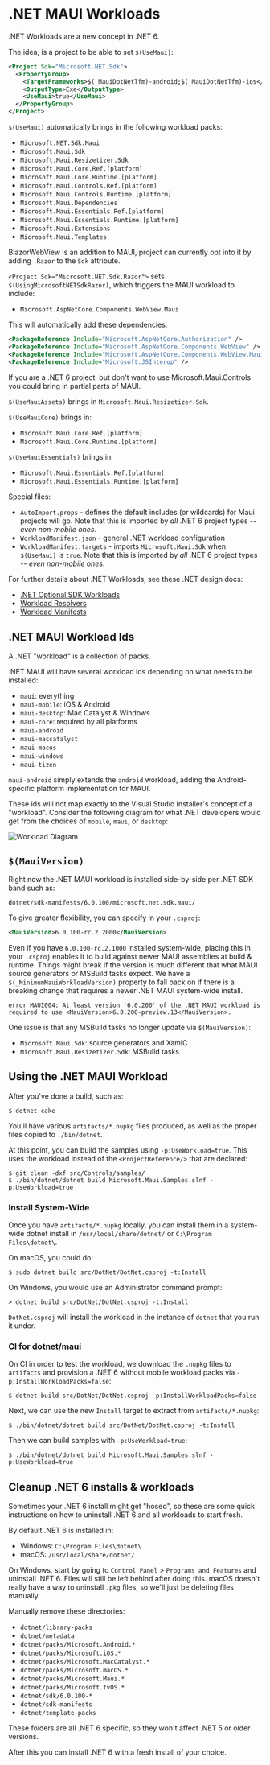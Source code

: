 # .NET MAUI Workloads

.NET Workloads are a new concept in .NET 6.

The idea, is a project to be able to set `$(UseMaui)`:

```xml
<Project Sdk="Microsoft.NET.Sdk">
  <PropertyGroup>
    <TargetFrameworks>$(_MauiDotNetTfm)-android;$(_MauiDotNetTfm)-ios</TargetFrameworks>
    <OutputType>Exe</OutputType>
    <UseMaui>true</UseMaui>
  </PropertyGroup>
</Project>
```

`$(UseMaui)` automatically brings in the following workload packs:

* `Microsoft.NET.Sdk.Maui`
* `Microsoft.Maui.Sdk`
* `Microsoft.Maui.Resizetizer.Sdk`
* `Microsoft.Maui.Core.Ref.[platform]`
* `Microsoft.Maui.Core.Runtime.[platform]`
* `Microsoft.Maui.Controls.Ref.[platform]`
* `Microsoft.Maui.Controls.Runtime.[platform]`
* `Microsoft.Maui.Dependencies`
* `Microsoft.Maui.Essentials.Ref.[platform]`
* `Microsoft.Maui.Essentials.Runtime.[platform]`
* `Microsoft.Maui.Extensions`
* `Microsoft.Maui.Templates`

BlazorWebView is an addition to MAUI, project can currently opt into
it by adding `.Razor` to the `Sdk` attribute.

`<Project Sdk="Microsoft.NET.Sdk.Razor">` sets
`$(UsingMicrosoftNETSdkRazor)`, which triggers the MAUI workload to
include:

* `Microsoft.AspNetCore.Components.WebView.Maui`

This will automatically add these dependencies:

```xml
<PackageReference Include="Microsoft.AspNetCore.Authorization" />
<PackageReference Include="Microsoft.AspNetCore.Components.WebView" />
<PackageReference Include="Microsoft.AspNetCore.Components.WebView.Maui" />
<PackageReference Include="Microsoft.JSInterop" />
```

If you are a .NET 6 project, but don't want to use
Microsoft.Maui.Controls you could bring in partial parts of MAUI.

`$(UseMauiAssets)` brings in `Microsoft.Maui.Resizetizer.Sdk`.

`$(UseMauiCore)` brings in:

* `Microsoft.Maui.Core.Ref.[platform]`
* `Microsoft.Maui.Core.Runtime.[platform]`

`$(UseMauiEssentials)` brings in:

* `Microsoft.Maui.Essentials.Ref.[platform]`
* `Microsoft.Maui.Essentials.Runtime.[platform]`

Special files:

* `AutoImport.props` - defines the default includes (or wildcards) for
  Maui projects will go. Note that this is imported by *all* .NET 6
  project types -- *even non-mobile ones*.
* `WorkloadManifest.json` - general .NET workload configuration
* `WorkloadManifest.targets` - imports `Microsoft.Maui.Sdk` when
  `$(UseMaui)` is `true`. Note that this is imported by *all* .NET 6
  project types -- *even non-mobile ones*.

For further details about .NET Workloads, see these .NET design docs:

* [.NET Optional SDK Workloads](https://github.com/dotnet/designs/blob/main/accepted/2020/workloads/workloads.md)
* [Workload Resolvers](https://github.com/dotnet/designs/blob/main/accepted/2020/workloads/workload-resolvers.md)
* [Workload Manifests](https://github.com/mhutch/designs/blob/b82449a228c0addb95b5a4995bb838749ea6f8cc/accepted/2020/workloads/workload-manifest.md)

## .NET MAUI Workload Ids

A .NET "workload" is a collection of packs.

.NET MAUI will have several workload ids depending on what needs to be
installed:

* `maui`: everything
* `maui-mobile`: iOS & Android
* `maui-desktop`: Mac Catalyst & Windows
* `maui-core`: required by all platforms
* `maui-android`
* `maui-maccatalyst`
* `maui-macos`
* `maui-windows`
* `maui-tizen`

`maui-android` simply extends the `android` workload, adding the
Android-specific platform implementation for MAUI.

These ids will not map exactly to the Visual Studio Installer's
concept of a "workload". Consider the following diagram for what .NET
developers would get from the choices of `mobile`, `maui`, or
`desktop`:

![Workload Diagram](docs/workload-diagram.png)

## `$(MauiVersion)`

Right now the .NET MAUI workload is installed side-by-side per .NET
SDK band such as:

    dotnet/sdk-manifests/6.0.100/microsoft.net.sdk.maui/

To give greater flexibility, you can specify in your `.csproj`:

```xml
<MauiVersion>6.0.100-rc.2.2000</MauiVersion>
```

Even if you have `6.0.100-rc.2.1000` installed system-wide, placing
this in your `.csproj` enables it to build against newer MAUI
assemblies at build & runtime. Things might break if the version is
much different that what MAUI source generators or MSBuild tasks
expect. We have a `$(_MinimumMauiWorkloadVersion)` property to fall
back on if there is a breaking change that requires a newer .NET MAUI
system-wide install.

    error MAUI004: At least version '6.0.200' of the .NET MAUI workload is required to use <MauiVersion>6.0.200-preview.13</MauiVersion>.

One issue is that any MSBuild tasks no longer update via `$(MauiVersion)`:

* `Microsoft.Maui.Sdk`: source generators and XamlC
* `Microsoft.Maui.Resizetizer.Sdk`: MSBuild tasks

## Using the .NET MAUI Workload

After you've done a build, such as:

```dotnetcli
$ dotnet cake
```

You'll have various `artifacts/*.nupkg` files produced, as well as the
proper files copied to `./bin/dotnet`.

At this point, you can build the samples using `-p:UseWorkload=true`.
This uses the workload instead of the `<ProjectReference/>` that are
declared:

```dotnetcli
$ git clean -dxf src/Controls/samples/
$ ./bin/dotnet/dotnet build Microsoft.Maui.Samples.slnf -p:UseWorkload=true
```

### Install System-Wide

Once you have `artifacts/*.nupkg` locally, you can install them in a
system-wide dotnet install in `/usr/local/share/dotnet/` or
`C:\Program Files\dotnet\`.

On macOS, you could do:

```dotnetcli
$ sudo dotnet build src/DotNet/DotNet.csproj -t:Install
```

On Windows, you would use an Administrator command prompt:

```dotnetcli
> dotnet build src/DotNet/DotNet.csproj -t:Install
```

`DotNet.csproj` will install the workload in the instance of `dotnet`
that you run it under.

### CI for dotnet/maui

On CI in order to test the workload, we download the `.nupkg` files to
`artifacts` and provision a .NET 6 without mobile workload packs via
`-p:InstallWorkloadPacks=false`:

```dotnetcli
$ dotnet build src/DotNet/DotNet.csproj -p:InstallWorkloadPacks=false
```

Next, we can use the new `Install` target to extract from `artifacts/*.nupkg`:

```dotnetcli
$ ./bin/dotnet/dotnet build src/DotNet/DotNet.csproj -t:Install
```

Then we can build samples with `-p:UseWorkload=true`:

```dotnetcli
$ ./bin/dotnet/dotnet build Microsoft.Maui.Samples.slnf -p:UseWorkload=true
```

## Cleanup .NET 6 installs & workloads

Sometimes your .NET 6 install might get "hosed", so these are some
quick instructions on how to uninstall .NET 6 and all workloads to
start fresh.

By default .NET 6 is installed in:

* Windows: `C:\Program Files\dotnet\`
* macOS: `/usr/local/share/dotnet/`

On Windows, start by going to `Control Panel` > `Programs and
Features` and uninstall .NET 6. Files will still be left behind after
doing this. macOS doesn't really have a way to uninstall `.pkg` files,
so we'll just be deleting files manually.

Manually remove these directories:

* `dotnet/library-packs`
* `dotnet/metadata`
* `dotnet/packs/Microsoft.Android.*`
* `dotnet/packs/Microsoft.iOS.*`
* `dotnet/packs/Microsoft.MacCatalyst.*`
* `dotnet/packs/Microsoft.macOS.*`
* `dotnet/packs/Microsoft.Maui.*`
* `dotnet/packs/Microsoft.tvOS.*`
* `dotnet/sdk/6.0.100-*`
* `dotnet/sdk-manifests`
* `dotnet/template-packs`

These folders are all .NET 6 specific, so they won't affect .NET 5 or
older versions.

After this you can install .NET 6 with a fresh install of your choice.
